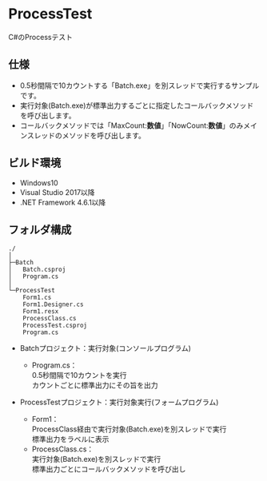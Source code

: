 # ProcessTest
C#のProcessテスト

## 仕様
* 0.5秒間隔で10カウントする「Batch.exe」を別スレッドで実行するサンプルです。
* 実行対象(Batch.exe)が標準出力するごとに指定したコールバックメソッドを呼び出します。  
* コールバックメソッドでは「MaxCount:**数値**」「NowCount:**数値**」のみメインスレッドのメソッドを呼び出します。

## ビルド環境
* Windows10
* Visual Studio 2017以降
* .NET Framework 4.6.1以降

## フォルダ構成
```
./
│
├─Batch
│   Batch.csproj
│   Program.cs
│
└─ProcessTest
    Form1.cs
    Form1.Designer.cs
    Form1.resx
    ProcessClass.cs
    ProcessTest.csproj
    Program.cs
```
* Batchプロジェクト：実行対象(コンソールプログラム)
   * Program.cs：  
     0.5秒間隔で10カウントを実行  
     カウントごとに標準出力にその旨を出力

* ProcessTestプロジェクト：実行対象実行(フォームプログラム)
   * Form1：  
     ProcessClass経由で実行対象(Batch.exe)を別スレッドで実行  
     標準出力をラベルに表示
   * ProcessClass.cs：  
     実行対象(Batch.exe)を別スレッドで実行  
     標準出力ごとにコールバックメソッドを呼び出し
